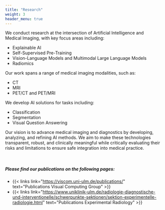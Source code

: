 ```yaml
---
title: "Research"
weight: 3
header_menu: true
---
```


We conduct research at the intersection of Artificial Intelligence and Medical Imaging, with key focus areas including:
- Explainable AI
- Self-Supervised Pre-Training
- Vision-Language Models and Multimodal Large Language Models
- Radiomics

Our work spans a range of medical imaging modalities, such as:
- CT
- MRI
- PET/CT and PET/MRI

We develop AI solutions for tasks including:
- Classification
- Segmentation
- Visual Question Answering

Our vision is to advance medical imaging and diagnostics by developing, analyzing, and refining AI methods. We aim to make these technologies transparent, robust, and clinically meaningful while critically evaluating their risks and limitations to ensure safe integration into medical practice.

&nbsp;

##### Please find our publications on the following pages: 
- {{< links link="https://viscom.uni-ulm.de/publications/" text="Publications Visual Computing Group" >}}
- {{< links link="https://www.uniklinik-ulm.de/radiologie-diagnostische-und-interventionelle/schwerpunkte-sektionen/sektion-experimentelle-radiologie.html" text="Publications Experimental Radiology" >}}
